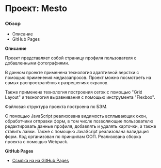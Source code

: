 # Проект: Mesto

### Обзор
* Описание
* GitHub Pages

**Описание**

Проект представляет собой страницу профиля пользователя с добавленными фотографиями.

В данном проекте применена технология адаптивной верстки с помощью применения медиазапросов. Проект можно посмотреть на самых распространённых разрешениях экранов.

Также применена технология построения сеток с помощью "Grid Layout" и технология выравнивания с помощью инструмента "Flexbox".

Файловая структура проекта построена по БЭМ.

С помощью JavaScript реализована видимость всплывающих окон, обработчики отправки форм, в том числе позволяющие пользователю редактировать данные профиля, добавлять и удалять карточки, а также ставить лайки. Также с помощью JavaScript реализована валидация форм. Код организован по принципам ООП. Реализована сборка проекта с помощью Webpack.

**GitHub Pages**

* [Ссылка на на GitHub Pages](https://volodinad.github.io/mesto)